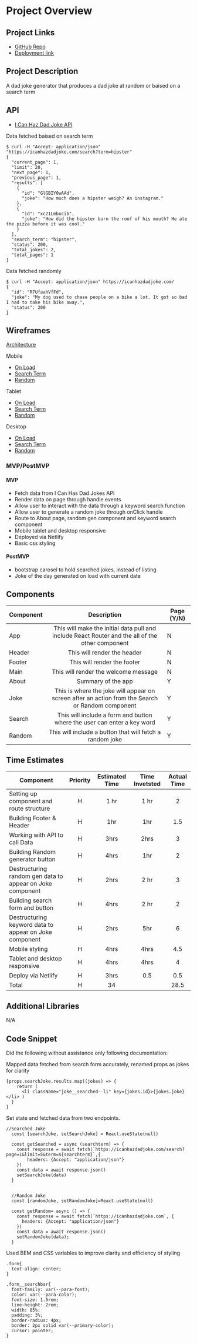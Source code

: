 # Project Overview

## Project Links

- [GitHub Repo](https://github.com/SamanthaSolomon/project2)
- [Deployment link](https://getadadjoke.netlify.app/)

## Project Description

A dad joke generator that produces a dad joke at random or baised on a search term

## API

 - [I Can Haz Dad Joke API](https://icanhazdadjoke.com/api#search-for-dad-jokes)

Data fetched baised on search term
```
$ curl -H "Accept: application/json" "https://icanhazdadjoke.com/search?term=hipster"
{
  "current_page": 1,
  "limit": 20,
  "next_page": 1,
  "previous_page": 1,
  "results": [
    {
      "id": "GlGBIY0wAAd",
      "joke": "How much does a hipster weigh? An instagram."
    },
    {
      "id": "xc21Lmbxcib",
      "joke": "How did the hipster burn the roof of his mouth? He ate the pizza before it was cool."
    }
  ],
  "search_term": "hipster",
  "status": 200,
  "total_jokes": 2,
  "total_pages": 1
}
```

Data fetched randomly
```
$ curl -H "Accept: application/json" https://icanhazdadjoke.com/
{
  "id": "R7UfaahVfFd",
  "joke": "My dog used to chase people on a bike a lot. It got so bad I had to take his bike away.",
  "status": 200
}
```


## Wireframes

[Architecture](https://res.cloudinary.com/dcvgmixhx/image/upload/v1610735366/Dad%20Jokes%20-%20Wireframes/Architecture_tbscc5.png)

Mobile
- [On Load](https://res.cloudinary.com/dcvgmixhx/image/upload/v1610733581/Dad%20Jokes%20-%20Wireframes/Mobile-On-Load_uceshe.png)
- [Search Term](https://res.cloudinary.com/dcvgmixhx/image/upload/v1610733581/Dad%20Jokes%20-%20Wireframes/Mobile-Search-Term_qo0giu.png)
- [Random](https://res.cloudinary.com/dcvgmixhx/image/upload/v1610733581/Dad%20Jokes%20-%20Wireframes/Mobile-Random-Joke_ue9kp7.png)

Tablet
- [On Load](https://res.cloudinary.com/dcvgmixhx/image/upload/v1610733581/Dad%20Jokes%20-%20Wireframes/Tablet-On-Load_fvqmq0.png)
- [Search Term](https://res.cloudinary.com/dcvgmixhx/image/upload/v1610733581/Dad%20Jokes%20-%20Wireframes/Tablet-Search-Term_mqd82e.png)
- [Random](https://res.cloudinary.com/dcvgmixhx/image/upload/v1610733581/Dad%20Jokes%20-%20Wireframes/Random_jm2zou.png)

Desktop
- [On Load](https://res.cloudinary.com/dcvgmixhx/image/upload/v1610733581/Dad%20Jokes%20-%20Wireframes/Desktop-On-Load_nirswe.png)
- [Search Term](https://res.cloudinary.com/dcvgmixhx/image/upload/v1610733581/Dad%20Jokes%20-%20Wireframes/Destop-Search-Term_azf7ou.png)
- [Random](https://res.cloudinary.com/dcvgmixhx/image/upload/v1610733581/Dad%20Jokes%20-%20Wireframes/Random_jm2zou.png)

### MVP/PostMVP 

#### MVP 
- Fetch data from I Can Has Dad Jokes API
- Render data on page through handle events 
- Allow user to interact with the data through a keyword search function
- Allow user to generate a random joke through onClick handle
- Route to About page, random gen component and keyword search component
- Mobile tablet and desktop responsive
- Deployed via Netlify
 - Basic css styling

#### PostMVP

- bootstrap carosel to hold searched jokes, instead of listing
- Joke of the day generated on load with current date

## Components 

| Component | Description | Page (Y/N) |
| --- | :---: | --- | 
| App | This will make the initial data pull and include React Router and the all of the other component| N |
| Header | This will render the header | N |
| Footer | This will render the footer | N |
| Main | This will render the welcome message | N |
| About| Summary of the app | Y |
| Joke | This is where the joke will appear on screen after an action from the Search or Random component | Y |
| Search | This will include a form and button where the user can enter a key word | Y |
| Random | This will include a button that will fetch a random joke | Y |


## Time Estimates

| Component | Priority | Estimated Time | Time Invetsted | Actual Time |
| --- | :---: |  :---: | :---: | :---: |
| Setting up component and route structure | H | 1 hr| 1 hr | 2 |
| Building Footer & Header | H | 1hr| 1hr | 1.5 |
| Working with API to call Data | H | 3hrs| 2hrs | 3 |
| Building Random generator button | H | 4hrs| 1hr | 2 |
| Destructuring random gen data to appear on Joke component | H | 2hrs| 2 hr | 3 |
| Building search form and button | H | 4hrs| 2 hr | 2 |
| Destructuring keyword data to appear on Joke component | H | 2hrs| 5hr | 6 |
| Mobile styling | H | 4hrs| 4hrs | 4.5 |
| Tablet and desktop responsive | H | 4hrs| 4hrs | 4 |
| Deploy via Netlify | H | 3hrs| 0.5 | 0.5 |
| Total | H | 34 | | 28.5 |

## Additional Libraries
 N/A

## Code Snippet

Did the following without assistance only following documentation:

Mapped data fetched from search form accurately, renamed props as jokes for clarity

```
{props.searchJoke.results.map((jokes) => {
    return ( 
      <li className="joke__searched--li" key={jokes.id}>{jokes.joke}</li> )
  }
}
```
Set state and fetched data from two endpoints.
```
//Searched Joke
  const [searchJoke, setSearchJoke] = React.useState(null)

  const getSearched = async (searchterm) => {
    const response = await fetch(`https://icanhazdadjoke.com/search?page=1&limit=5&term=${searchterm}`,{
        headers: {Accept: "application/json"}
    })
    const data = await response.json()
    setSearchJoke(data)
  }


  //Random Joke
  const [randomJoke, setRandomJoke]=React.useState(null)

  const getRandom= async () => {  
    const response = await fetch(`https://icanhazdadjoke.com`, {
      headers: {Accept: "application/json"}
    })
    const data = await response.json()
    setRandomJoke(data);
  }
```

Used BEM and CSS variables to improve clarity and efficiency of styling
```
.form{
  text-align: center;
}

.form__searchbar{
  font-family: var(--para-font);
  color: var(--para-color);
  font-size: 1.5rem;
  line-height: 2rem;
  width: 85%;
  padding: 3%;
  border-radius: 4px;
  border: 2px solid var(--primary-color);
  cursor: pointer;
}
```
